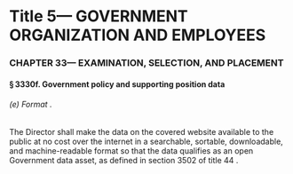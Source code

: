 
# Title 5— GOVERNMENT ORGANIZATION AND EMPLOYEES
### CHAPTER 33— EXAMINATION, SELECTION, AND PLACEMENT
#### § 3330f. Government policy and supporting position data
###### (e) Format .

The Director shall make the data on the covered website available to the public at no cost over the internet in a searchable, sortable, downloadable, and machine-readable format so that the data qualifies as an open Government data asset, as defined in section 3502 of title 44 .
